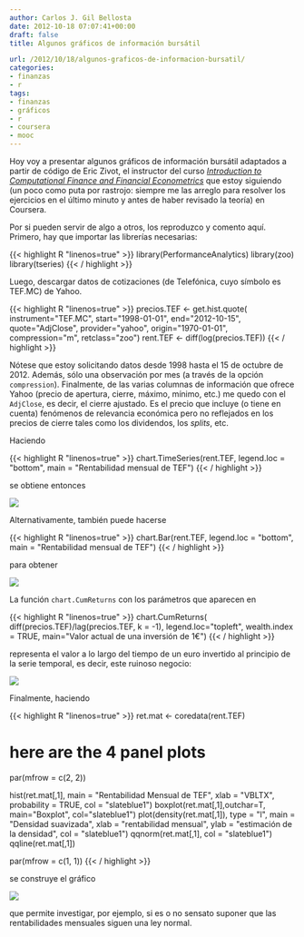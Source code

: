 ```yaml
---
author: Carlos J. Gil Bellosta
date: 2012-10-18 07:07:41+00:00
draft: false
title: Algunos gráficos de información bursátil

url: /2012/10/18/algunos-graficos-de-informacion-bursatil/
categories:
- finanzas
- r
tags:
- finanzas
- gráficos
- r
- coursera
- mooc
---
```


Hoy voy a presentar algunos gráficos de información bursátil adaptados a partir de código de Eric Zivot, el instructor del curso [_Introduction to Computational Finance and Financial Econometrics_](http://class.coursera.org/compfinance-2012-001) que estoy siguiendo (un poco como puta por rastrojo: siempre me las arreglo para resolver los ejercicios en el último minuto y antes de haber revisado la teoría) en Coursera.

Por si pueden servir de algo a otros, los reproduzco y comento aquí. Primero, hay que importar las librerías necesarias:

{{< highlight R "linenos=true" >}}
library(PerformanceAnalytics)
library(zoo)
library(tseries)
{{< / highlight >}}

Luego, descargar datos de cotizaciones (de Telefónica, cuyo símbolo es TEF.MC) de Yahoo.

{{< highlight R "linenos=true" >}}
precios.TEF <- get.hist.quote(
    instrument="TEF.MC", start="1998-01-01",
    end="2012-10-15", quote="AdjClose",
    provider="yahoo", origin="1970-01-01",
    compression="m", retclass="zoo")
rent.TEF <- diff(log(precios.TEF))
{{< / highlight >}}

Nótese que estoy solicitando datos desde 1998 hasta el 15 de octubre de 2012. Además, sólo una observación por mes (a través de la opción `compression`). Finalmente, de las varias columnas de información que ofrece Yahoo (precio de apertura, cierre, máximo, mínimo, etc.) me quedo con el `AdjClose`, es decir, el cierre ajustado. Es el precio que incluye (o tiene en cuenta) fenómenos de relevancia económica pero no reflejados en los precios de cierre tales como los dividendos, los _splits_, etc.

Haciendo

{{< highlight R "linenos=true" >}}
chart.TimeSeries(rent.TEF, legend.loc = "bottom", main = "Rentabilidad mensual de TEF")
{{< / highlight >}}

se obtiene entonces

[![](/wp-uploads/2012/10/rentabilidad_TEF-300x245.png#center)
](/wp-uploads/2012/10/rentabilidad_TEF.png#center)

Alternativamente, también puede hacerse

{{< highlight R "linenos=true" >}}
chart.Bar(rent.TEF, legend.loc = "bottom", main = "Rentabilidad mensual de TEF")
{{< / highlight >}}

para obtener

[![](/wp-uploads/2012/10/rentabilidad_TEF_barras-300x245.png#center)
](/wp-uploads/2012/10/rentabilidad_TEF_barras.png#center)

La función `chart.CumReturns` con los parámetros que aparecen en

{{< highlight R "linenos=true" >}}
chart.CumReturns(
    diff(precios.TEF)/lag(precios.TEF, k = -1),
    legend.loc="topleft", wealth.index = TRUE,
    main="Valor actual de una inversión de 1€")
{{< / highlight >}}

representa el valor a lo largo del tiempo de un euro invertido al principio de la serie temporal, es decir, este ruinoso negocio:

[![](/wp-uploads/2012/10/rentabilidad_1_euro_TEF-300x245.png#center)
](/wp-uploads/2012/10/rentabilidad_1_euro_TEF.png#center)

Finalmente, haciendo

{{< highlight R "linenos=true" >}}
ret.mat <- coredata(rent.TEF)

# here are the 4 panel plots
par(mfrow = c(2, 2))

hist(ret.mat[,1],
    main = "Rentabilidad Mensual de TEF",
    xlab = "VBLTX", probability = TRUE, col = "slateblue1")
boxplot(ret.mat[,1],outchar=T,
    main="Boxplot", col="slateblue1")
plot(density(ret.mat[,1]),
    type = "l", main = "Densidad suavizada",
    xlab = "rentabilidad mensual",
    ylab = "estimación de la densidad",
    col = "slateblue1")
qqnorm(ret.mat[,1], col = "slateblue1")
qqline(ret.mat[,1])

par(mfrow = c(1, 1))
{{< / highlight >}}

se construye el gráfico

[![](/wp-uploads/2012/10/analisis_normalidad-300x300.png#center)
](/wp-uploads/2012/10/analisis_normalidad.png#center)

que permite investigar, por ejemplo, si es o no sensato suponer que las rentabilidades mensuales siguen una ley normal.

